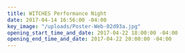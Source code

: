 ```yaml
---
title: WITCHES Performance Night
date: 2017-04-14 16:56:00 -04:00
key_image: "/uploads/Poster-Web-02d93a.jpg"
opening_start_time_and_date: 2017-04-22 18:00:00 -04:00
opening_end_time_and_date: 2017-04-22 20:00:00 -04:00
---
```


